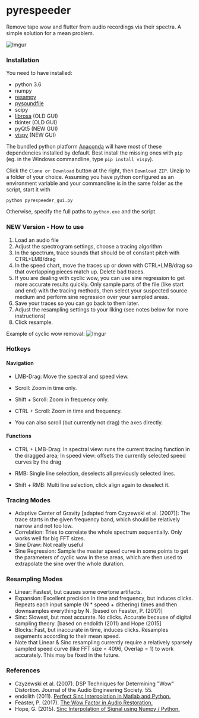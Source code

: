 # pyrespeeder
Remove tape wow and flutter from audio recordings via their spectra. A simple solution for a mean problem.

![Imgur](https://i.imgur.com/yUg6TTn.jpg)

### Installation
You need to have installed:
- python 3.6
- numpy
- [resampy](http://resampy.readthedocs.io/en/latest/)
- [pysoundfile](https://pysoundfile.readthedocs.io/)
- scipy
- [librosa](https://librosa.github.io/) (OLD GUI)
- tkinter (OLD GUI)
- pyQt5 (NEW GUI)
- [vispy](vispy.org) (NEW GUI)

The bundled python platform [Anaconda](https://www.anaconda.com/download/) will have most of these dependencies installed by default. Best install the missing ones with `pip` (eg. in the Windows commandline, type `pip install vispy`).

Click the `Clone or Download` button at the right, then `Download ZIP`. Unzip to a folder of your choice. Assuming you have python configured as an environment variable and your commandline is in the same folder as the script, start it with

`python pyrespeeder_gui.py`

Otherwise, specify the full paths to `python.exe` and the script.

### NEW Version - How to use
1) Load an audio file
2) Adjust the spectrogram settings, choose a tracing algorithm
3) In the spectrum, trace sounds that should be of constant pitch with CTRL+LMB/drag
4) In the speed chart, move the traces up or down with CTRL+LMB/drag so that overlapping pieces match up. Delete bad traces.
5) If you are dealing with cyclic wow, you can use sine regression to get more accurate results quickly. Only sample parts of the file (like start and end) with the tracing methods, then select your suspected source medium and perform sine regression over your sampled areas.
6) Save your traces so you can go back to them later.
7) Adjust the resampling settings to your liking (see notes below for more instructions)
8) Click resample.

Example of cyclic wow removal:
![Imgur](https://i.imgur.com/tc3RDyo.gif)

### Hotkeys

#### Navigation
- LMB-Drag: Move the spectral and speed view.

- Scroll: Zoom in time only.

- Shift + Scroll: Zoom in frequency only.

- CTRL + Scroll: Zoom in time and frequency.

- You can also scroll (but currently not drag) the axes directly.

#### Functions
- CTRL + LMB-Drag: In spectral view: runs the current tracing function in the dragged area; In speed view: offsets the currently selected speed curves by the drag

- RMB: Single line selection, deselects all previously selected lines.

- Shift + RMB: Multi line selection, click align again to deselect it.

### Tracing Modes
- Adaptive Center of Gravity [adapted from Czyzewski et al. (2007)]: The trace starts in the given frequency band, which should be relatively narrow and not too low.
- Correlation: Tries to correlate the whole spectrum sequentially. Only works well for big FFT sizes.
- Sine Draw: Not really useful
- Sine Regression: Sample the master speed curve in some points to get the parameters of cyclic wow in these areas, which are then used to extrapolate the sine over the whole duration.

### Resampling Modes
- Linear: Fastest, but causes some overtone artifacts.
- Expansion: Excellent precision in time and frequency, but induces clicks. Repeats each input sample (N * speed + dithering) times and then downsamples everything by N. [based on Feaster, P. (2017)]
- Sinc: Slowest, but most accurate. No clicks. Accurate because of digital sampling theory. [based on endolith (2011) and Hope (2015]
- Blocks: Fast, but inaccurate in time, induces clicks. Resamples segements according to their mean speed.
- Note that Linear & Sinc resampling currently require a relatively sparsely sampled speed curve (like FFT size = 4096, Overlap = 1) to work accurately. This may be fixed in the future.

### References
- Czyzewski et al. (2007). DSP Techniques for Determining "Wow" Distortion. Journal of the Audio Engineering Society. 55.
- endolith (2011). [Perfect Sinc Interpolation in Matlab and Python.](https://gist.github.com/endolith/1297227)
- Feaster, P. (2017). [The Wow Factor in Audio Restoration.](https://griffonagedotcom.wordpress.com/2017/02/16/the-wow-factor-in-audio-restoration/)
- Hope, G. (2015). [Sinc Interpolation of Signal using Numpy / Python.](https://gist.github.com/gauteh/8dea955ddb1ed009b48e)
